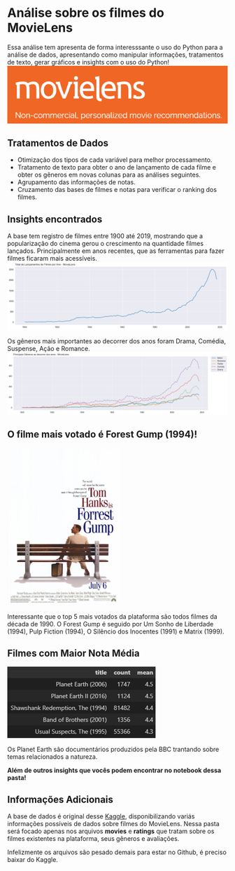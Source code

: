 # **Análise sobre os filmes do MovieLens**
Essa análise tem apresenta de forma interesssante o uso do Python para a análise de dados, apresentando como manipular informações, tratamentos de texto, gerar gráficos e insights com o uso do Python!
![movieLens_logo](movieLens_logo.png)

## **Tratamentos de Dados**
- Otimização dos tipos de cada variável para melhor processamento.
- Tratamento de texto para obter o ano de lançamento de cada filme e obter os gêneros em novas colunas para as análises seguintes.
- Agrupamento das informações de notas.
- Cruzamento das bases de filmes e notas para verificar o ranking dos filmes.

## **Insights encontrados**
A base tem registro de filmes entre 1900 até 2019, mostrando que a popularização do cinema gerou o crescimento na quantidade filmes lançados. Principalmente em anos recentes, que as ferramentas para fazer filmes ficaram mais acessíveis.
![filmes_por_ano](filmes_por_ano.png)

Os gêneros mais importantes ao decorrer dos anos foram Drama, Comédia, Suspense, Ação e Romance.
![generos_principais_por_ano](generos_principais_por_ano.png)

## **O filme mais votado é Forest Gump (1994)!**
<img src="forest_gump.png" width="260" height="360">


Interessante que o top 5 mais votados da plataforma são todos filmes da década de 1990. O Forest Gump é seguido por Um Sonho de Liberdade (1994), Pulp Fiction (1994), O Silêncio dos Inocentes (1991) e Matrix (1999).

## **Filmes com Maior Nota Média**
![filmes_com_maior_nota_media](filmes_com_maior_nota_media.png)

Os Planet Earth são documentários produzidos pela BBC trantando sobre temas relacionados a natureza.

**Além de outros insights que vocês podem encontrar no notebook dessa pasta!**

## **Informações Adicionais**
A base de dados é original desse [Kaggle](https://www.kaggle.com/datasets/garymk/movielens-25m-dataset?resource=download), disponibilizando variás informações possíveis de dados sobre filmes do MovieLens. Nessa pasta será focado apenas nos arquivos **movies** e **ratings** que tratam sobre os filmes existentes na plataforma, seus gêneros e avaliações.

Infelizmente os arquivos são pesado demais para estar no Github, é preciso baixar do Kaggle.